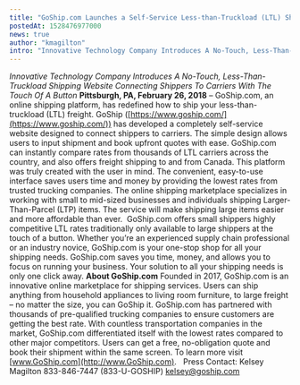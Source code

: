 ```yaml
---
title: "GoShip.com Launches a Self-Service Less-than-Truckload (LTL) Shipping Website"
postedAt: 1528476977000
news: true
author: "kmagilton"
intro: "Innovative Technology Company Introduces A No-Touch, Less-Than-Truckload Shipping Website Connecting Shippers To Carriers With The Touch Of A Button Pittsburgh, PA, February 26, 2018 – GoShip.com, an online shipping platform, has redefined how to ship your less-than-truckload (LTL) freight. GoShip (https://www.goship.com/) has developed a completely self-service website designed to connect shippers to carriers. The simple design allows users to input shipment and book upfront quotes with ease. GoShip.com ca"
---
```

_Innovative Technology Company Introduces A No-Touch, Less-Than-Truckload Shipping Website Connecting Shippers To Carriers With The Touch Of A Button_ **Pittsburgh, PA, February 26, 2018** – GoShip.com, an online shipping platform, has redefined how to ship your less-than-truckload (LTL) freight. GoShip ([https://www.goship.com/](https://www.goship.com/)) has developed a completely self-service website designed to connect shippers to carriers. The simple design allows users to input shipment and book upfront quotes with ease. GoShip.com can instantly compare rates from thousands of LTL carriers across the country, and also offers freight shipping to and from Canada. This platform was truly created with the user in mind. The convenient, easy-to-use interface saves users time and money by providing the lowest rates from trusted trucking companies. The online shipping marketplace specializes in working with small to mid-sized businesses and individuals shipping Larger-Than-Parcel (LTP) items. The service will make shipping large items easier and more affordable than ever.  GoShip.com offers small shippers highly competitive LTL rates traditionally only available to large shippers at the touch of a button. Whether you’re an experienced supply chain professional or an industry novice, GoShip.com is your one-stop shop for all your shipping needs. GoShip.com saves you time, money, and allows you to focus on running your business. Your solution to all your shipping needs is only one click away. **About GoShip.com** Founded in 2017, GoShip.com is an innovative online marketplace for shipping services. Users can ship anything from household appliances to living room furniture, to large freight – no matter the size, you can GoShip it. GoShip.com has partnered with thousands of pre-qualified trucking companies to ensure customers are getting the best rate. With countless transportation companies in the market, GoShip.com differentiated itself with the lowest rates compared to other major competitors. Users can get a free, no-obligation quote and book their shipment within the same screen. To learn more visit [www.GoShip.com](http://www.GoShip.com).   Press Contact: Kelsey Magilton 833-846-7447 (833-U-GOSHIP) kelsey@goship.com
